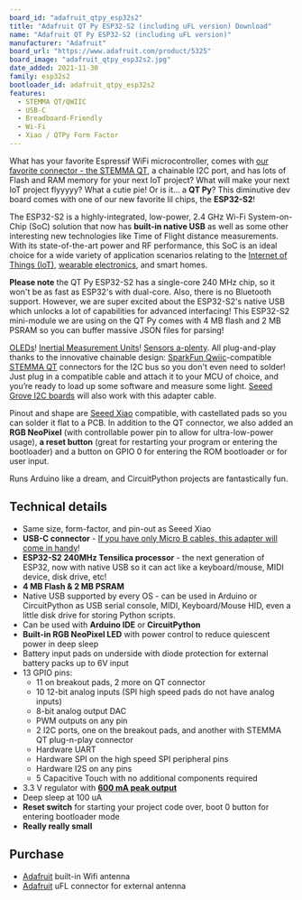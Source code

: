 ```yaml
---
board_id: "adafruit_qtpy_esp32s2"
title: "Adafruit QT Py ESP32-S2 (including uFL version) Download"
name: "Adafruit QT Py ESP32-S2 (including uFL version)"
manufacturer: "Adafruit"
board_url: "https://www.adafruit.com/product/5325"
board_image: "adafruit_qtpy_esp32s2.jpg"
date_added: 2021-11-30
family: esp32s2
bootloader_id: adafruit_qtpy_esp32s2
features:
  - STEMMA QT/QWIIC
  - USB-C
  - Breadboard-Friendly
  - Wi-Fi
  - Xiao / QTPy Form Factor
---
```


What has your favorite Espressif WiFi microcontroller, comes with [our favorite connector - the STEMMA QT](http://adafruit.com/stemma), a chainable I2C port, and has lots of Flash and RAM memory for your next IoT project? What will make your next IoT project flyyyyy? What a cutie pie! Or is it... a **QT Py**? This diminutive dev board comes with one of our new favorite lil chips, the **ESP32-S2**! 

The ESP32-S2 is a highly-integrated, low-power, 2.4 GHz Wi-Fi System-on-Chip (SoC) solution that now has **built-in native USB** as well as some other interesting new technologies like Time of Flight distance measurements. With its state-of-the-art power and RF performance, this SoC is an ideal choice for a wide variety of application scenarios relating to the [Internet of Things (IoT)](https://www.adafruit.com/category/342), [wearable electronics](https://www.adafruit.com/category/65), and smart homes.

**Please note** the QT Py ESP32-S2 has a single-core 240 MHz chip, so it won't be as fast as ESP32's with dual-core. Also, there is no Bluetooth support. However, we are super excited about the ESP32-S2's native USB which unlocks a lot of capabilities for advanced interfacing! This ESP32-S2 mini-module we are using on the QT Py comes with 4 MB flash and 2 MB PSRAM so you can buffer massive JSON files for parsing!

[OLEDs](https://www.adafruit.com/?q=qt+oled&main_page=category&cPath=1005&sort=BestMatch)! [Inertial Measurement Units](https://www.adafruit.com/?q=qt+imu&main_page=category&cPath=1005&sort=BestMatch)! [Sensors a-plenty](https://www.adafruit.com/?q=qt+sensor&main_page=category&cPath=1005&sort=BestMatch). All plug-and-play thanks to the innovative chainable design: [SparkFun Qwiic](https://www.sparkfun.com/qwiic)-compatible [STEMMA QT](https://learn.adafruit.com/introducing-adafruit-stemma-qt) connectors for the I2C bus so you don't even need to solder! Just plug in a compatible cable and attach it to your MCU of choice, and you’re ready to load up some software and measure some light. [Seeed Grove I2C boards](https://www.adafruit.com/product/4528) will also work with this adapter cable.

Pinout and shape are [Seeed Xiao](https://wiki.seeedstudio.com/Seeeduino-XIAO/) compatible, with castellated pads so you can solder it flat to a PCB. In addition to the QT connector, we also added an **RGB NeoPixel** (with controllable power pin to allow for ultra-low-power usage), **a reset button** (great for restarting your program or entering the bootloader) and a button on GPIO 0 for entering the ROM bootloader or for user input.

Runs Arduino like a dream, and CircuitPython projects are fantastically fun.

## Technical details

- Same size, form-factor, and pin-out as Seeed Xiao
- **USB-C connector** - [If you have only Micro B cables, this adapter will come in handy](https://www.adafruit.com/product/4299)!
- **ESP32-S2 240MHz Tensilica processor** - the next generation of ESP32, now with native USB so it can act like a keyboard/mouse, MIDI device, disk drive, etc!
- **4 MB Flash & 2 MB PSRAM**
- Native USB supported by every OS - can be used in Arduino or CircuitPython as USB serial console, MIDI, Keyboard/Mouse HID, even a little disk drive for storing Python scripts.
- Can be used with **Arduino IDE** or **CircuitPython**
- **Built-in RGB NeoPixel LED** with power control to reduce quiescent power in deep sleep
- Battery input pads on underside with diode protection for external battery packs up to 6V input
- 13 GPIO pins:
  - 11 on breakout pads, 2 more on QT connector
  - 10 12-bit analog inputs (SPI high speed pads do not have analog inputs)
  - 8-bit analog output DAC
  - PWM outputs on any pin
  - 2 I2C ports, one on the breakout pads, and another with STEMMA QT plug-n-play connector
  - Hardware UART
  - Hardware SPI on the high speed SPI peripheral pins
  - Hardware I2S on any pins
  - 5 Capacitive Touch with no additional components required
- 3.3 V regulator with [**600 mA peak output**](https://www.diodes.com/assets/Datasheets/AP2112.pdf)
- Deep sleep at 100 uA
- **Reset switch** for starting your project code over, boot 0 button for entering bootloader mode
- **Really really small**

## Purchase

* [Adafruit](https://www.adafruit.com/product/5325) built-in Wifi antenna
* [Adafruit](https://www.adafruit.com/product/5348) uFL connector for external antenna
